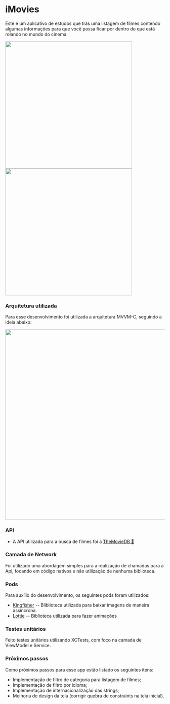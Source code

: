 # iMovies

Este é um aplicativo de estudos que trás uma listagem de filmes contendo algumas informações para que você possa ficar por dentro do que está rolando no mundo do cinema.

<img src="https://user-images.githubusercontent.com/11183888/127782453-b4505dcd-9091-45fd-bea9-f5fdd90f3425.png" width="400"/> <img src="https://user-images.githubusercontent.com/11183888/127782450-b3f7554b-941d-4f36-9b01-268cd6b41806.png" width="400"/>

### Arquitetura utilizada

Para esse desenvolvimento foi utilizada a arquitetura MVVM-C, seguindo a ideia abaixo:

<img src="https://user-images.githubusercontent.com/11183888/127782285-d0c58447-b778-4516-a758-dcd39cc8d4bc.png" width="600"/>

### API 

- A API utilizada para a busca de filmes foi a [TheMovieDB 🍿](https://developers.themoviedb.org/3)

### Camada de Network

Foi utilizado uma abordagem simples para a realização de chamadas para a Api, focando em código nativos e não utilização de nenhuma biblioteca.

### Pods

Para auxílio do desenvolvimento, os seguintes pods foram utilizados:

- [Kingfisher](https://github.com/onevcat/Kingfisher) 
-- Bliblioteca utilizada para baixar imagens de maneira assíncrona.
- [Lottie](https://github.com/airbnb/lottie-ios)
-- Biblioteca utilizada para fazer animações

### Testes unitários

Feito testes unitários utilizando XCTests, com foco na camada de ViewModel e Service.

### Próximos passos

Como próximos passos para esse app estão listado os seguintes itens:
- Implementação de filtro de categoria para listagem de filmes;
- Implementação de filtro por idioma;
- Implementação de internacionalização das strings;
- Melhoria de design da tela (corrigir quebra de constraints na tela inicial).
